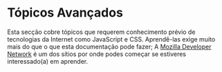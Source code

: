 <div class="intro advanced">
    <h1>Tópicos Avançados</h1>
</div>

Esta secção cobre tópicos que requerem conhecimento prévio de tecnologias da Internet como JavaScript e CSS. Aprendê-las exige muito mais do que o que esta documentação pode fazer; A [Mozilla Developer Network][mdn] é um dos sítios por onde podes começar se estiveres interessado(a) em aprender.

[mdn]: https://developer.mozilla.org/pt-PT/
